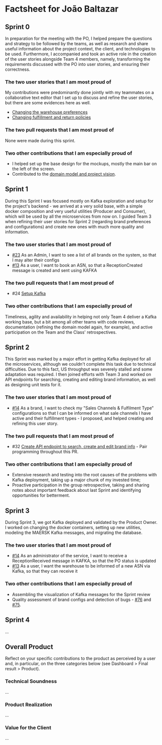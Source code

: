 # Factsheet for João Baltazar

## Sprint 0

In preparation for the meeting with the PO, I helped prepare the questions and strategy to be followed by the teams, as well as research and share useful information about the project context, the client, and technologies to be used.
Furthermore, I accompanied and took an active role in the creation of the user stories alongside Team 4 members, namely, transforming the requirements discussed with the PO into user stories, and ensuring their correctness.


### The two user stories that I am most proud of

My contributions were predominantly done jointly with my teammates on a collaborative text editor that I set up to discuss and refine the user stories, but there are some evidences here as well.

 * [Changing the warehouse preferences](https://github.com/FEUP-MEIC-DS-2022-1MEIC01/brand-configs/issues/3)
 * [Changing fulfillment and return policies](https://github.com/FEUP-MEIC-DS-2022-1MEIC01/brand-configs/issues/2)


### The two pull requests that I am most proud of

None were made during this sprint.

### Two other contributions that I am especially proud of

 * I helped set up the base design for the mockups, mostly the main bar on the left of the screen.
 * Contributed to the [domain model and project vision](https://github.com/FEUP-MEIC-DS-2022-1MEIC01/base-app/blob/main/docs/product.md).

## Sprint 1

During this Sprint I was focused mostly on Kafka exploration and setup for the project's backend - we arrived at a very solid base, with a simple docker composition and very useful utilities (Producer and Consumer), which will be used by all the microservices from now on.
I guided Team 3 when refining their user stories for Sprint 2 (regarding brand preferences and configurations) and create new ones with much more quality and information.

### The two user stories that I am most proud of

* [#23](https://github.com/FEUP-MEIC-DS-2022-1MEIC01/brand-configs/issues/23) As an Admin, I want to see a list of all brands on the system, so that I may alter their configs
* [#13](https://github.com/FEUP-MEIC-DS-2022-1MEIC01/inbound/issues/13) As a user, I want to book an ASN, so that a ReceptionCreated message is created and sent using KAFKA

### The two pull requests that I am most proud of

* #24 [Setup Kafka](https://github.com/FEUP-MEIC-DS-2022-1MEIC01/inbound/pull/24)

### Two other contributions that I am especially proud of

Timeliness, agility and availability in helping not only Team 4 deliver a Kafka working base, but a bit among all other teams with code reviews, documentation (refining the domain model again, for example), and active participation on the Team and the Class' retrospectives.

## Sprint 2

This Sprint was marked by a major effort in getting Kafka deployed for all the microservices, although we couldn't complete this task due to technical difficulties. Due to this fact, US throughput was severely stalled and some adaptation was required. I then joined efforts with Team 3 and worked on API endpoints for searching, creating and editing brand information, as well as designing unit tests for it.

### The two user stories that I am most proud of

* [#14](https://github.com/FEUP-MEIC-DS-2022-1MEIC01/brand-configs/issues/14) As a brand, I want to check my "Sales Channels & Fulfilment Type" configurations so that I can be informed on what sale channels I have active and their fulfillment types - I proposed, and helped creating and refining this user story.

### The two pull requests that I am most proud of

* #32 [Create API endpoint to search, create and edit brand info](https://github.com/FEUP-MEIC-DS-2022-1MEIC01/brand-configs/pull/32) - Pair programming throughout this PR.

### Two other contributions that I am especially proud of

* Extensive research and testing into the root causes of the problems with Kafka deployment, taking up a major chunk of my invested time;
* Proactive participation in the group retrospective, taking and sharing notes about important feedback about last Sprint and identifying opportunities for betterment.

## Sprint 3

During Sprint 3, we got Kafka deployed and validated by the Product Owner. I worked on changing the docker containers, setting up new utilities, modeling the MAERSK Kafka messages, and migrating the database.

### The two user stories that I am most proud of

* [#14](https://github.com/FEUP-MEIC-DS-2022-1MEIC01/inbound/issues/14) As an administrator of the service, I want to receive a ReceptionReceived message in KAFKA, so that the PO status is updated
* [#13](https://github.com/FEUP-MEIC-DS-2022-1MEIC01/inbound/issues/13) As a user, I want the warehouse to be informed of a new ASN via Kafka, so that they can receive it

### Two other contributions that I am especially proud of

* Assembling the visualization of Kafka messages for the Sprint review
* Quality assessment of brand configs and detection of bugs - [#76](https://github.com/FEUP-MEIC-DS-2022-1MEIC01/brand-configs/issues/76) and [#75](https://github.com/FEUP-MEIC-DS-2022-1MEIC01/brand-configs/issues/75).

## Sprint 4

...


## Overall Product

Reflect on your specific contributions to the product as perceived by a user and, in particular, on the three categories below (see Dashboard > Final result > Product).


### Technical Soundness

...


### Product Realization

...


### Value for the Client

...
